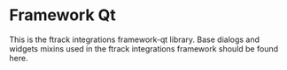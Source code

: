 # Framework Qt

This is the ftrack integrations framework-qt library. 
Base dialogs and widgets mixins used in the ftrack integrations framework should be found here.
